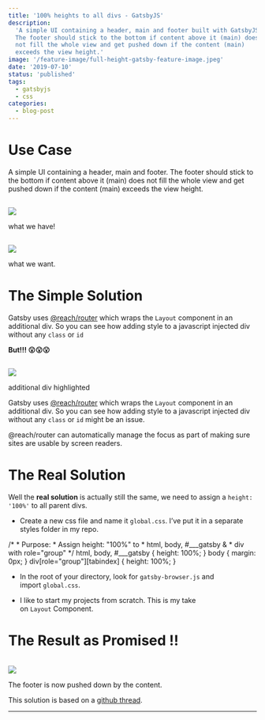 ```yaml
---
title: '100% heights to all divs - GatsbyJS'
description:
  'A simple UI containing a header, main and footer built with GatsbyJS.
  The footer should stick to the bottom if content above it (main) does
  not fill the whole view and get pushed down if the content (main)
  exceeds the view height.'
image: '/feature-image/full-height-gatsby-feature-image.jpeg'
date: '2019-07-10'
status: 'published'
tags:
  - gatsbyjs
  - css
categories:
  - blog-post
---
```


# Use Case

A simple UI containing a header, main and footer. The footer should stick to the bottom if content above it (main) does not fill the whole view and get pushed down if the content (main) exceeds the view height.

![](data:image/gif;base64,R0lGODlhAQABAAAAACH5BAEKAAEALAAAAAABAAEAAAICTAEAOw==)

![](https://hzburki.com/wp-content/uploads/2022/08/9nmvdxs1nvu995y6zh0d-1024x584.png)

what we have!

![](data:image/gif;base64,R0lGODlhAQABAAAAACH5BAEKAAEALAAAAAABAAEAAAICTAEAOw==)

![](https://hzburki.com/wp-content/uploads/2022/08/cw5bmw5znid8bpqpmlao-1024x585.png)

what we want.

# The Simple Solution

Gatsby uses [@reach/router](https://github.com/reach/router) which wraps the `Layout` component in an additional div. So you can see how adding style to a javascript injected div without any `class` or `id`

**But!!! 😮😮😮**

![](data:image/gif;base64,R0lGODlhAQABAAAAACH5BAEKAAEALAAAAAABAAEAAAICTAEAOw==)

![](https://hzburki.com/wp-content/uploads/2022/08/iho2sk8cs1n1x1ax2wel-1024x476.png)

additional div highlighted

Gatsby uses [@reach/router](https://github.com/reach/router) which wraps the `Layout` component in an additional div. So you can see how adding style to a javascript injected div without any `class` or `id` might be an issue.

@reach/router can automatically manage the focus as part of making sure sites are usable by screen readers.

# The Real Solution

Well the **real solution** is actually still the same, we need to assign a `height: '100%'` to all parent divs.

- Create a new css file and name it `global.css`. I’ve put it in a separate styles folder in my repo.

/\* \* Purpose: \* Assign height: "100%" to \* html, body, #\_\_\_gatsby & \* div with role="group"
\*/
html, body, #\_\_\_gatsby {
height: 100%;
}
body {
margin: 0px;
}
div\[role="group"\]\[tabindex\] {
height: 100%;
}

- In the root of your directory, look for `gatsby-browser.js` and import `global.css`.

- I like to start my projects from scratch. This is my take on `Layout` Component.

# The Result as Promised !!

![](data:image/gif;base64,R0lGODlhAQABAAAAACH5BAEKAAEALAAAAAABAAEAAAICTAEAOw==)

![](https://hzburki.com/wp-content/uploads/2022/08/z1cdwannqfd42xs7vqrx.gif)

The footer is now pushed down by the content.

This solution is based on a [github thread](https://github.com/gatsbyjs/gatsby/issues/7310).

---
